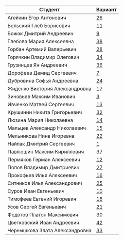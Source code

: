 | **Студент** | **Вариант**|
|-------------|------------|
| Агейкин Егор Антонович | [26](./tasks/26) |
| Бельский Глеб Борисович | [11](./tasks/11) |
| Божок Дмитрий Андреевич | [9](./tasks/9) |
| Глебова Мария Алексеевна | [38](./tasks/38) |
| Горбан Артемий Валерьевич | [28](./tasks/28) |
| Горячкин Владимир Олегович | [34](./tasks/34) |
| Грузинцев Ян Андреевич | [36](./tasks/36) |
| Дорофеев Демид Сергеевич | [7](./tasks/7) |
| Дубровина Софья Андреевна | [24](./tasks/24) |
| Жиденко Виктория Александровна | [17](./tasks/17) |
| Зиновьев Максим Иванович | [3](./tasks/3) |
| Ивченко Матвей Сергеевич | [13](./tasks/13) |
| Крушинин Никита Григорьевич | [32](./tasks/32) |
| Люзина Мария Николаевна | [14](./tasks/14) |
| Мальцев Александр Николаевич | [15](./tasks/15) |
| Мельникова Нина Игоревна | [22](./tasks/22) |
| Найпак Дмитрий Сергеевич | [1](./tasks/1) |
| Павлюшин Максим Кириллович | [37](./tasks/37) |
| Пермяков Герман Алексеевич | [12](./tasks/12) |
| Попов Владимир Дмитриевич | [27](./tasks/27) |
| Прокофьев Илья Алексеевич | [16](./tasks/16) |
| Ситников Илья Александрович | [25](./tasks/25) |
| Суров Иван Евгеньевич | [10](./tasks/10) |
| Тимофеев Евгений Игоревич | [18](./tasks/18) |
| Усов Сергей Евгеньевич | [21](./tasks/21) |
| Федотов Платон Максимович | [30](./tasks/30) |
| Цветковский Иван Андреевич | [42](./tasks/42) |
| Чернышкова Злата Александровна | [33](./tasks/33) |
